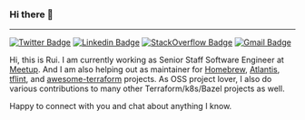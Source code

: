 ### Hi there 👋
---

[![Twitter Badge](https://img.shields.io/badge/-@chenrui-1ca0f1?style=flat-square&labelColor=1ca0f1&logo=twitter&logoColor=white&link=https://twitter.com/chenrui)](https://twitter.com/chenrui)
[![Linkedin Badge](https://img.shields.io/badge/-chenrui333-blue?style=flat-square&logo=Linkedin&logoColor=white&link=https://www.linkedin.com/in/chenrui333/)](https://www.linkedin.com/in/chenrui333/)
[![StackOverflow Badge](https://img.shields.io/badge/-chenrui-FE7A16?style=flat-square&logo=Stack%20Overflow&logoColor=white&link=https://stackoverflow.com/users/791609/chenrui)](https://stackoverflow.com/users/791609/chenrui)
[![Gmail Badge](https://img.shields.io/badge/chenrui333@gmail.com-c14438?style=flat&logo=Gmail&logoColor=white&link=mailto:chenrui333@gmail.com)](mailto:chenrui333@gmail.com)

Hi, this is Rui. I am currently working as Senior Staff Software Engineer at [Meetup](https://www.meetup.com/). 
And I am also helping out as maintainer for [Homebrew](https://github.com/Homebrew), [Atlantis](https://github.com/runatlantis/atlantis/), [tflint](https://github.com/terraform-linters/tflint), and [awesome-terraform](https://github.com/shuaibiyy/awesome-terraform) projects. 
As OSS project lover, I also do various contributions to many other Terraform/k8s/Bazel projects as well.

Happy to connect with you and chat about anything I know.
